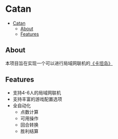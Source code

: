 # Catan

- [Catan](#catan)
  - [About](#about)
  - [Features](#features)

## About

本项目旨在实现一个可以进行局域网联机的[《卡坦岛》](https://baike.baidu.com/item/%E5%8D%A1%E5%9D%A6%E5%B2%9B/3203413?fr=aladdin)

## Features

* 支持4-6人的局域网联机
* 支持丰富的游戏配置选项
* 全自动化
  * 点数计算
  * 可用操作
  * 回合转换
  * 胜利结算